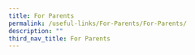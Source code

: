 ```yaml
---
title: For Parents
permalink: /useful-links/For-Parents/For-Parents/
description: ""
third_nav_title: For Parents
---
```

